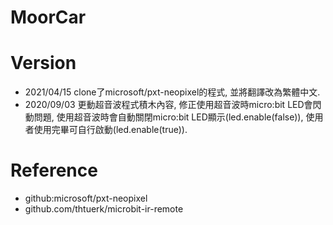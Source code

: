 # MoorCar

# Version
* 2021/04/15 clone了microsoft/pxt-neopixel的程式, 並將翻譯改為繁體中文.
* 2020/09/03 更動超音波程式積木內容, 修正使用超音波時micro:bit LED會閃動問題, 使用超音波時會自動關閉micro:bit LED顯示(led.enable(false)), 使用者使用完畢可自行啟動(led.enable(true)).

# Reference
* github:microsoft/pxt-neopixel
* github.com/thtuerk/microbit-ir-remote

